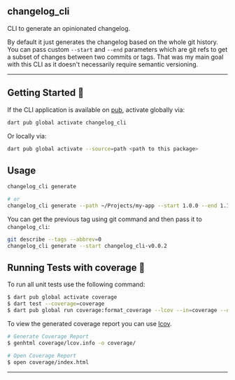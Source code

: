 ## changelog_cli

CLI to generate an opinionated changelog.

By default it just generates the changelog based on the whole git history. You can pass custom `--start` and `--end` parameters which are git refs to get a subset of changes between two commits or tags. That was my main goal with this CLI as it doesn't necessarily require semantic versioning.

---

## Getting Started 🚀

If the CLI application is available on [pub](https://pub.dev), activate globally via:

```sh
dart pub global activate changelog_cli
```

Or locally via:

```sh
dart pub global activate --source=path <path to this package>
```

## Usage

```sh
changelog_cli generate

# or
changelog_cli generate --path ~/Projects/my-app --start 1.0.0 --end 1.1.0 --version 1.1.0 --limit 2000
```

You can get the previous tag using git command and then pass it to `changelog_cli`:

```sh
git describe --tags --abbrev=0
changelog_cli generate --start changelog_cli-v0.0.2
```

## Running Tests with coverage 🧪

To run all unit tests use the following command:

```sh
$ dart pub global activate coverage
$ dart test --coverage=coverage
$ dart pub global run coverage:format_coverage --lcov --in=coverage --out=coverage/lcov.info
```

To view the generated coverage report you can use [lcov](https://github.com/linux-test-project/lcov).

```sh
# Generate Coverage Report
$ genhtml coverage/lcov.info -o coverage/

# Open Coverage Report
$ open coverage/index.html
```

---
